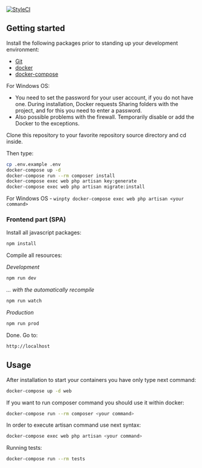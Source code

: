 [![StyleCI](https://styleci.io/repos/99309628/shield?branch=development)](https://styleci.io/repos/99309628)

## Getting started

Install the following packages prior to standing up your development environment:

- [Git](https://git-scm.com/)
- [docker](https://docs.docker.com/engine/installation/)
- [docker-compose](https://docs.docker.com/compose/install/)

For Windows OS:  

- You need to set the password for your user account, if you do not have one. During installation, Docker requests Sharing folders with the project, and for this you need to enter a password.  
- Also possible problems with the firewall. Temporarily disable or add the Docker to the exceptions.  

Clone this repository to your favorite repository source directory and cd inside.  

Then type:

``` bash
cp .env.example .env
docker-compose up -d
docker-compose run --rm composer install
docker-compose exec web php artisan key:generate
docker-compose exec web php artisan migrate:install
```

For Windows OS - `winpty docker-compose exec web php artisan <your command>`  

### Frontend part (SPA)

Install all javascript packages:  

``` bash
npm install
```

Compile all resources:  

_Development_  
``` bash
npm run dev
```

_... with the automatically recompile_  
``` bash
npm run watch
```

_Production_  
``` bash
npm run prod
```

Done. Go to:

```bash
http://localhost
```

## Usage

After installation to start your containers you have only type next command:
``` bash
docker-compose up -d web
```

If you want to run composer command you should use it within docker:
``` bash
docker-compose run --rm composer <your command>
```

In order to execute artisan command use next syntax:
``` bash
docker-compose exec web php artisan <your command>
```

Running tests:

```bash
docker-compose run --rm tests
```
